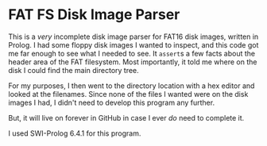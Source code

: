 # FAT FS Disk Image Parser

This is a _very_ incomplete disk image parser for FAT16 disk images, written in Prolog.
I had some floppy disk images I wanted to inspect, and this code got me far
enough to see what I needed to see.  It `assert`s a few facts about the
header area of the FAT filesystem.  Most importantly, it told me where on the 
disk I could find the main directory tree. 

For my purposes, I then went to the directory location with a hex editor and looked
at the filenames.  Since none of the files I wanted were on the disk images I had,
I didn't need to develop this program any further. 

But, it will live on forever in GitHub in case I ever _do_ need to complete it.

I used SWI-Prolog 6.4.1 for this program.


